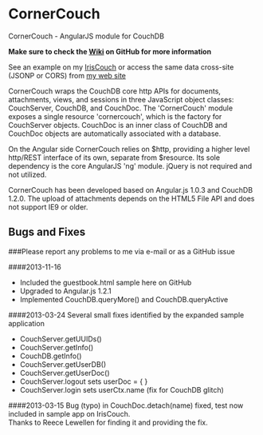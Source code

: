 CornerCouch
===========

CornerCouch - AngularJS module for CouchDB

**Make sure to check the [Wiki](https://github.com/eddelplus/CornerCouch/wiki) on GitHub for more information**

See an example on my [IrisCouch](http://eddelplus.iriscouch.com/gbook1/_design/app/guestbook.html)
or access the same data cross-site (JSONP or CORS) from [my web site](http://www.eddelbuettel.net/html5/cornercouch.html)

CornerCouch wraps the CouchDB core http APIs for documents, attachments, views, and sessions in three
JavaScript object classes: CouchServer, CouchDB, and CouchDoc. The 'CornerCouch' module exposes a
single resource 'cornercouch', which is the factory for CouchServer objects. CouchDoc is an inner
class of CouchDB and CouchDoc objects are automatically associated with a database.

On the Angular side CornerCouch relies on $http, providing a higher level http/REST interface of
its own, separate from $resource. Its sole dependency is the core AngularJS 'ng' module. jQuery is not
required and not utilized.

CornerCouch has been developed based on Angular.js 1.0.3 and CouchDB 1.2.0.
The upload of attachments depends on the HTML5 File API and does not support IE9 or older.

Bugs and Fixes
--------------

###Please report any problems to me via e-mail or as a GitHub issue

####2013-11-16
* Included the guestbook.html sample here on GitHub
* Upgraded to Angular.js 1.2.1
* Implemented CouchDB.queryMore() and CouchDB.queryActive

####2013-03-24
Several small fixes identified by the expanded sample application
* CouchServer.getUUIDs()
* CouchServer.getInfo()
* CouchDB.getInfo()
* CouchServer.getUserDB()
* CouchServer.getUserDoc()
* CouchServer.logout sets userDoc = { }
* CouchServer.login sets userCtx.name (fix for CouchDB glitch)

####2013-03-15
Bug (typo) in CouchDoc.detach(name) fixed, test now included in sample app on IrisCouch.  
Thanks to Reece Lewellen for finding it and providing the fix.

